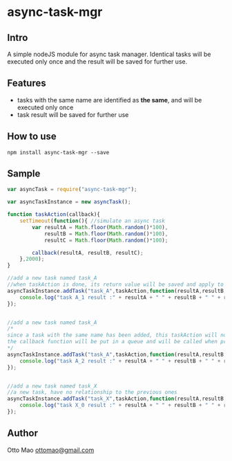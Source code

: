 async-task-mgr
==============

## Intro
A simple nodeJS module for async task manager. Identical tasks will be executed only once and the result will be saved for further use.

## Features

* tasks with the same name are identified as **the same**, and will be executed only once
* task result will be saved for further use


## How to use

``npm install async-task-mgr --save``

## Sample
```javascript
var asyncTask = require("async-task-mgr");

var asyncTaskInstance = new asyncTask();

function taskAction(callback){
	setTimeout(function(){ //simulate an async task
		var resultA = Math.floor(Math.random()*100),
			resultB = Math.floor(Math.random()*100),
			resultC = Math.floor(Math.random()*100);

		callback(resultA, resultB, resultC);
	},2000); 
}

//add a new task named task_A
//when taskAction is done, its return value will be saved and apply to all the task with the same name
asyncTaskInstance.addTask("task_A",taskAction,function(resultA,resultB,resultC){ 
	console.log("task A_1 result :" + resultA + " " + resultB + " " + resultC); //all result generated by taskAction will be passed here
});


//add a new task named task_A
/*
since a task with the same name has been added, this taskAction will not be executed
the callback function will be put in a queue and will be called when previous callbacks are done
*/
asyncTaskInstance.addTask("task_A",taskAction,function(resultA,resultB,resultC){
	console.log("task A_2 result :" + resultA + " " + resultB + " " + resultC);
});


//add a new task named task_X
//a new task, have no relationship to the previous ones
asyncTaskInstance.addTask("task_X",taskAction,function(resultA,resultB,resultC){
	console.log("task X_0 result :" + resultA + " " + resultB + " " + resultC);
});

```

## Author
Otto Mao 
ottomao@gmail.com